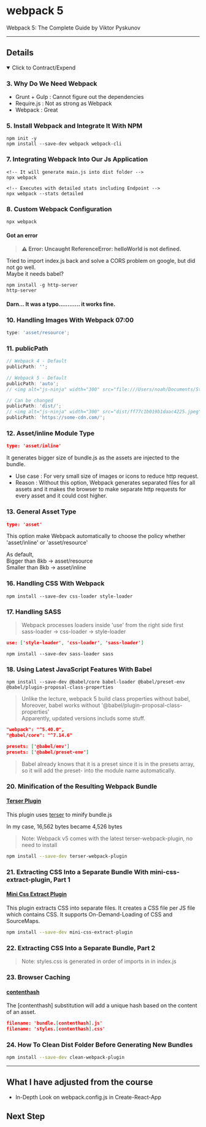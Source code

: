 # webpack 5

Webpack 5: The Complete Guide by Viktor Pyskunov

---

## Details

<details open>
  <summary>Click to Contract/Expend</summary>

### 3. Why Do We Need Webpack

- Grunt + Gulp : Cannot figure out the dependencies
- Require.js : Not as strong as Webpack
- Webpack : Great

### 5. Install Webpack and Integrate It With NPM

```
npm init -y
npm install --save-dev webpack webpack-cli
```

### 7. Integrating Webpack Into Our Js Application

```
<!-- It will generate main.js into dist folder -->
npx webpack
```

```
<!-- Executes with detailed stats including Endpoint -->
npx webpack --stats detailed
```

### 8. Custom Webpack Configuration

```
npx webpack
```

#### Got an error

> **⚠ Error: Uncaught ReferenceError: helloWorld is not defined.**

Tried to import index.js back and solve a CORS problem on google, but did not go well. \
Maybe it needs babel?

```
npm install -g http-server
http-server
```

#### Darn... It was a typo............ it works fine.

### 10. Handling Images With Webpack 07:00

```js
type: 'asset/resource';
```

### 11. publicPath

```js
// Webpack 4 - Default
publicPath: '';

// Webpack 5 - Default
publicPath: 'auto';
// <img alt="js-ninja" width="300" src="file:///Users/noah/Documents/Study/Study_devops/udemy/webpack5/webpack5-git/tutorial/dist/ff77c1b019b1daac4225.jpeg">

// Can be changed
publicPath: 'dist/';
// <img alt="js-ninja" width="300" src="dist/ff77c1b019b1daac4225.jpeg">
publicPath: 'https://some-cdn.com/';
```

### 12. Asset/inline Module Type

```json
type: 'asset/inline'
```

It generates bigger size of bundle.js as the assets are injected to the bundle.

- Use case : For very small size of images or icons to reduce http request.
- Reason : Without this option, Webpack generates separated files for all assets and it makes the browser to make separate http requests for every asset and it could cost higher.

### 13. General Asset Type

```json
type: 'asset'
```

This option make Webpack automatically to choose the policy whether 'asset/inline' or 'asset/resource'

As default, \
Bigger than 8kb -> asset/resource \
Smaller than 8kb -> asset/inline

### 16. Handling CSS With Webpack

```
npm install --save-dev css-loader style-loader
```

### 17. Handling SASS

> Webpack processes loaders inside 'use' from the right side first \
> sass-loader → css-loader → style-loader

```json
use: ['style-loader', 'css-loader', 'sass-loader']
```

```
npm install --save-dev sass-loader sass
```

### 18. Using Latest JavaScript Features With Babel

```
npm install --save-dev @babel/core babel-loader @babel/preset-env @babel/plugin-proposal-class-properties
```

> Unlike the lecture, webpack 5 build class properties without babel, \
> Moreover, babel works without '@babel/plugin-proposal-class-properties' \
> Apparently, updated versions includs some stuff.

```json
"webpack": "^5.40.0",
"@babel/core": "^7.14.6"
```

```json
presets: ['@babel/env']
presets: ['@babel/preset-env']
```

> Babel already knows that it is a preset since it is in the presets array, so it will add the preset- into the module name automatically.

### 20. Minification of the Resulting Webpack Bundle

#### [Terser Plugin](https://webpack.js.org/plugins/terser-webpack-plugin/)

This plugin uses [terser](https://github.com/terser/terser) to minify bundle.js

In my case, 16,562 bytes became 4,526 bytes

> Note: Webpack v5 comes with the latest terser-webpack-plugin, no need to install

```sh
npm install --save-dev terser-webpack-plugin
```

### 21. Extracting CSS Into a Separate Bundle With mini-css-extract-plugin, Part 1

#### [Mini Css Extract Plugin](https://webpack.js.org/plugins/mini-css-extract-plugin/)

This plugin extracts CSS into separate files. It creates a CSS file per JS file which contains CSS. It supports On-Demand-Loading of CSS and SourceMaps.

```sh
npm install --save-dev mini-css-extract-plugin
```

### 22. Extracting CSS Into a Separate Bundle, Part 2

> Note: styles.css is generated in order of imports in in index.js

### 23. Browser Caching

#### [contenthash](https://webpack.js.org/guides/caching/#output-filenames)

The [contenthash] substitution will add a unique hash based on the content of an asset.

```json
filename: 'bundle.[contenthash].js'
filename: 'styles.[contenthash].css'
```

### 24. How To Clean Dist Folder Before Generating New Bundles

```sh
npm install --save-dev clean-webpack-plugin
```

</details>

---

## What I have adjusted from the course

- In-Depth Look on webpack.config.js in Create-React-App

## Next Step

```

```
